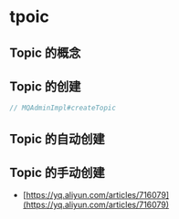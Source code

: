 # tpoic

## Topic 的概念

## Topic 的创建

```java
// MQAdminImpl#createTopic

```

## Topic 的自动创建

## Topic 的手动创建

- [https://yq.aliyun.com/articles/716079](https://yq.aliyun.com/articles/716079)
